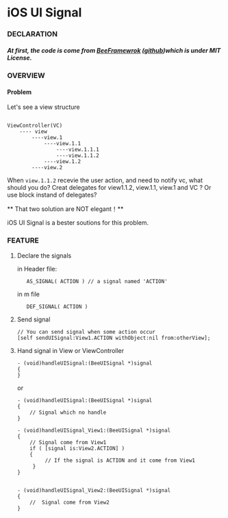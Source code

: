# iOS UI Signal

### DECLARATION
##### At first, the code is come from [BeeFramewrok](http://www.bee-framework.com/) ([github](https://github.com/gavinkwoe/BeeFramework))which is under MIT License.

### OVERVIEW

#### Problem
Let's see a view structure 

```

ViewController(VC)
    ---- view
        ----view.1
            ----view.1.1
                ----view.1.1.1
                ----view.1.1.2
            ----view.1.2
        ----view.2 

```

When ```view.1.1.2``` recevie the user action, and need to notify vc, what should you do? Creat delegates for view1.1.2, view.1.1, view.1 and VC ? Or use block instand of delegates?

** That two solution are NOT elegant！**

iOS UI Signal is a bester soutions for this problem.

### FEATURE
1. Declare the signals

	in Header file:
	
	```
	   AS_SIGNAL( ACTION ) // a signal named 'ACTION'
	
	```
	in m file
	
	```
	   DEF_SIGNAL( ACTION )
	```

2. Send signal

	```
	// You can send signal when some action occur
	[self sendUISignal:View1.ACTION withObject:nil from:otherView];
	```
3. Hand signal in View or ViewController
	
	```
	- (void)handleUISignal:(BeeUISignal *)signal   {   }
	```
	or
	
	```
	- (void)handleUISignal:(BeeUISignal *)signal   	{	    // Signal which no handle 
	}
	   	- (void)handleUISignal_View1:(BeeUISignal *)signal   	{	    // Signal come from View1		    if ( [signal is:View2.ACTION] )	    {	         // If the signal is ACTION and it come from View1	     }	}
	   	- (void)handleUISignal_View2:(BeeUISignal *)signal   	{	    //  Signal come from View2 	}
	```



